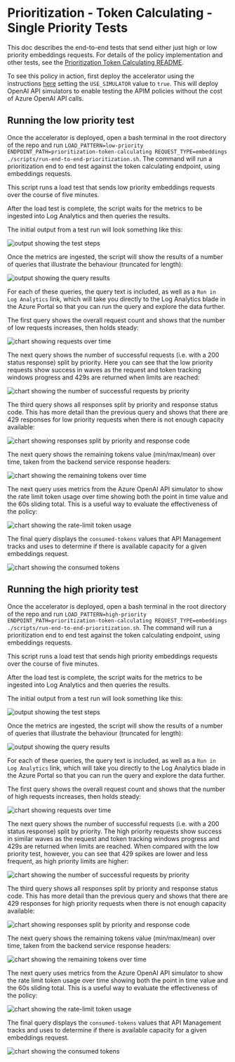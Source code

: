 # Prioritization - Token Calculating - Single Priority Tests

This doc describes the end-to-end tests that send either just high or low priority embeddings requests.
For details of the policy implementation and other tests, see the [Prioritization Token Calculating README](./prioritization-token-calculating.md).

To see this policy in action, first deploy the accelerator using the instructions [here](../../README.md) setting the `USE_SIMULATOR` value to `true`.
This will deploy OpenAI API simulators to enable testing the APIM policies without the cost of Azure OpenAI API calls.

## Running the low priority test

Once the accelerator is deployed, open a bash terminal in the root directory of the repo and run `LOAD_PATTERN=low-priority ENDPOINT_PATH=prioritization-token-calculating REQUEST_TYPE=embeddings ./scripts/run-end-to-end-prioritization.sh`. The command will run a prioritization end to end test against the token calculating endpoint, using embeddings requests.

This script runs a load test that sends low priority embeddings requests over the course of five minutes.

After the load test is complete, the script waits for the metrics to be ingested into Log Analytics and then queries the results.

The initial output from a test run will look something like this:

![output showing the test steps](./docs/token-calculating/embeddings-low/steps.png)

Once the metrics are ingested, the script will show the results of a number of queries that illustrate the behaviour (truncated for length):

![output showing the query results](./docs/token-calculating/embeddings-low/output.png)

For each of these queries, the query text is included, as well as a `Run in Log Analytics` link, which will take you directly to the Log Analytics blade in the Azure Portal so that you can run the query and explore the data further.

The first query shows the overall request count and shows that the number of low requests increases, then holds steady:

![chart showing requests over time](./docs/token-calculating/embeddings-low/request-count.png)

The next query shows the number of successful requests (i.e. with a 200 status response) split by priority. Here you can see that the low priority requests show success in waves as the request and token tracking windows progress and 429s are returned when limits are reached:

![chart showing the number of successful requests by priority](./docs/token-calculating/embeddings-low/successful-requests.png)

The third query shows all responses split by priority and response status code. This has more detail than the previous query and shows that there are 429 responses for low priority requests when there is not enough capacity available:

![chart showing responses split by priority and response code](./docs/token-calculating/embeddings-low/requests-priority-status.png)

The next query shows the remaining tokens value (min/max/mean) over time, taken from the backend service response headers:

![chart showing the remaining tokens over time](./docs/token-calculating/embeddings-low/remaining-tokens.png)

The next query uses metrics from the Azure OpenAI API simulator to show the rate limit token usage over time showing both the point in time value and the 60s sliding total. This is a useful way to evaluate the effectiveness of the policy:

![chart showing the rate-limit token usage](./docs/token-calculating/embeddings-low/rate-limit-tokens.png)

The final query displays the `consumed-tokens` values that API Management tracks and uses to determine if there is available capacity for a given embeddings request.

![chart showing the consumed tokens](./docs/token-calculating/embeddings-low/consumed-tokens.png)

## Running the high priority test

Once the accelerator is deployed, open a bash terminal in the root directory of the repo and run `LOAD_PATTERN=high-priority ENDPOINT_PATH=prioritization-token-calculating REQUEST_TYPE=embeddings ./scripts/run-end-to-end-prioritization.sh`. The command will run a prioritization end to end test against the token calculating endpoint, using embeddings requests.

This script runs a load test that sends high priority embeddings requests over the course of five minutes.

After the load test is complete, the script waits for the metrics to be ingested into Log Analytics and then queries the results.

The initial output from a test run will look something like this:

![output showing the test steps](./docs/token-calculating/embeddings-high/steps.png)

Once the metrics are ingested, the script will show the results of a number of queries that illustrate the behaviour (truncated for length):

![output showing the query results](./docs/token-calculating/embeddings-high/output.png)

For each of these queries, the query text is included, as well as a `Run in Log Analytics` link, which will take you directly to the Log Analytics blade in the Azure Portal so that you can run the query and explore the data further.

The first query shows the overall request count and shows that the number of high requests increases, then holds steady:

![chart showing requests over time](./docs/token-calculating/embeddings-high/request-count.png)

The next query shows the number of successful requests (i.e. with a 200 status response) split by priority. The high priority requests show success in similar waves as the request and token tracking windows progress and 429s are returned when limits are reached. When compared with the low priority test, however, you can see that 429 spikes are lower and less frequent, as high priority limits are higher:

![chart showing the number of successful requests by priority](./docs/token-calculating/embeddings-high/successful-requests.png)

The third query shows all responses split by priority and response status code. This has more detail than the previous query and shows that there are 429 responses for high priority requests when there is not enough capacity available:

![chart showing responses split by priority and response code](./docs/token-calculating/embeddings-high/requests-priority-status.png)

The next query shows the remaining tokens value (min/max/mean) over time, taken from the backend service response headers:

![chart showing the remaining tokens over time](./docs/token-calculating/embeddings-high/remaining-tokens.png)

The next query uses metrics from the Azure OpenAI API simulator to show the rate limit token usage over time showing both the point in time value and the 60s sliding total. This is a useful way to evaluate the effectiveness of the policy:

![chart showing the rate-limit token usage](./docs/token-calculating/embeddings-high/rate-limit-tokens.png)

The final query displays the `consumed-tokens` values that API Management tracks and uses to determine if there is available capacity for a given embeddings request.

![chart showing the consumed tokens](./docs/token-calculating/embeddings-high/consumed-tokens.png)
